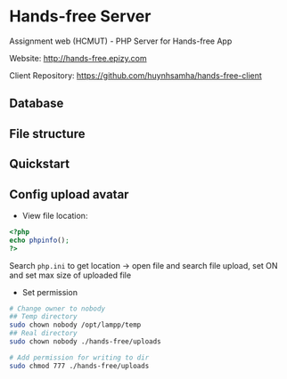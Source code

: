 # Hands-free Server
Assignment web (HCMUT) - PHP Server for Hands-free App

Website: http://hands-free.epizy.com

Client Repository: https://github.com/huynhsamha/hands-free-client

## Database

## File structure

## Quickstart

## Config upload avatar

+ View file location:
```php
<?php
echo phpinfo();
?>
```
Search `php.ini` to get location -> open file and search file upload, set ON and set max size of uploaded file

+ Set permission
```bash
# Change owner to nobody
## Temp directory
sudo chown nobody /opt/lampp/temp
## Real directory
sudo chown nobody ./hands-free/uploads

# Add permission for writing to dir
sudo chmod 777 ./hands-free/uploads
```